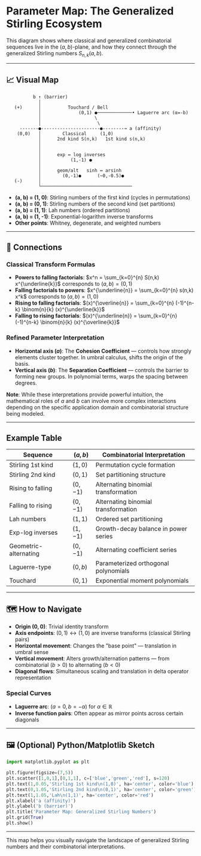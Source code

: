 # Parameter Map: The Generalized Stirling Ecosystem

This diagram shows where classical and generalized combinatorial sequences live in the $(a,b)$-plane, and how they connect through the generalized Stirling numbers $S_{n,k}(a,b)$.

---

## 📈 Visual Map

```plaintext
          b ↑ (barrier)
            │
   (+)      │          Touchard / Bell
            │              (0,1) ●─────────────• Laguerre arc (α=-b)
            │                    \
            │                     \
     -------●----------------------●--------→ a (affinity)
    (0,0)   │        Classical     (1,0)
            │      2nd kind S(n,k)   1st kind s(n,k)
            │
            │
            │      exp ↔ log inverses
            │           (1,-1) ●
            │
            │      geom/alt   sinh ↔ arsinh
            │        (0,-1)●      (~0,-0.5)●
   (-)      │
            └──────────────────────────────────
```

- **(a, b) = (1, 0)**: Stirling numbers of the first kind (cycles in permutations)
- **(a, b) = (0, 1)**: Stirling numbers of the second kind (set partitions)
- **(a, b) = (1, 1)**: Lah numbers (ordered partitions)
- **(a, b) = (1, -1)**: Exponential-logarithm inverse transforms
- **Other points**: Whitney, degenerate, and weighted numbers

---

## 🔗 Connections

### Classical Transform Formulas
- **Powers to falling factorials**: $x^n = \sum_{k=0}^{n} S(n,k) x^{\underline{k}}$ corresponds to $(a,b) = (0,1)$
- **Falling factorials to powers**: $x^{\underline{n}} = \sum_{k=0}^{n} s(n,k) x^k$ corresponds to $(a,b) = (1,0)$
- **Rising to falling factorials**: $(x)^{\overline{n}} = \sum_{k=0}^{n} (-1)^{n-k} \binom{n}{k} (x)^{\underline{k}}$ 
- **Falling to rising factorials**: $(x)^{\underline{n}} = \sum_{k=0}^{n} (-1)^{n-k} \binom{n}{k} (x)^{\overline{k}}$

### Refined Parameter Interpretation
- **Horizontal axis ($a$)**: The **Cohesion Coefficient** — controls how strongly elements cluster together. In umbral calculus, shifts the origin of the basis.
- **Vertical axis ($b$)**: The **Separation Coefficient** — controls the barrier to forming new groups. In polynomial terms, warps the spacing between degrees.

**Note**: While these interpretations provide powerful intuition, the mathematical roles of $a$ and $b$ can involve more complex interactions depending on the specific application domain and combinatorial structure being modeled.

---

## Example Table

| Sequence                | $(a,b)$      | Combinatorial Interpretation                |
|-------------------------|--------------|--------------------------------------|
| Stirling 1st kind       | $(1,0)$      | Permutation cycle formation                 |
| Stirling 2nd kind       | $(0,1)$      | Set partitioning structure                   |
| Rising to falling       | $(0,-1)$     | Alternating binomial transformation |
| Falling to rising       | $(0,-1)$     | Alternating binomial transformation |
| Lah numbers             | $(1,1)$      | Ordered set partitioning                 |
| Exp-log inverses        | $(1,-1)$     | Growth-decay balance in power series |
| Geometric-alternating   | $(0,-1)$     | Alternating coefficient series |
| Laguerre-type           | $(0,b)$      | Parameterized orthogonal polynomials |
| Touchard                | $(0,1)$      | Exponential moment polynomials              |

---

## 🗺️ How to Navigate

- **Origin $(0,0)$**: Trivial identity transform
- **Axis endpoints**: $(0,1) \leftrightarrow (1,0)$ are inverse transforms (classical Stirling pairs)
- **Horizontal movement**: Changes the "base point" — translation in umbral sense
- **Vertical movement**: Alters growth/alternation patterns — from combinatorial $(b>0)$ to alternating $(b<0)$
- **Diagonal flows**: Simultaneous scaling and translation in delta operator representation

### Special Curves
- **Laguerre arc**: $(a=0, b=-\alpha)$ for $\alpha \in \mathbb{R}$
- **Inverse function pairs**: Often appear as mirror points across certain diagonals

---

## 🖼️ (Optional) Python/Matplotlib Sketch

```python
import matplotlib.pyplot as plt

plt.figure(figsize=(7,5))
plt.scatter([1,0,1],[0,1,1], c=['blue','green','red'], s=120)
plt.text(1,0.05,'Stirling 1st kind\n(1,0)', ha='center', color='blue')
plt.text(0,1.05,'Stirling 2nd kind\n(0,1)', ha='center', color='green')
plt.text(1,1.05,'Lah\n(1,1)', ha='center', color='red')
plt.xlabel('a (affinity)')
plt.ylabel('b (barrier)')
plt.title('Parameter Map: Generalized Stirling Numbers')
plt.grid(True)
plt.show()
```

---

This map helps you visually navigate the landscape of generalized Stirling numbers and their combinatorial interpretations.
